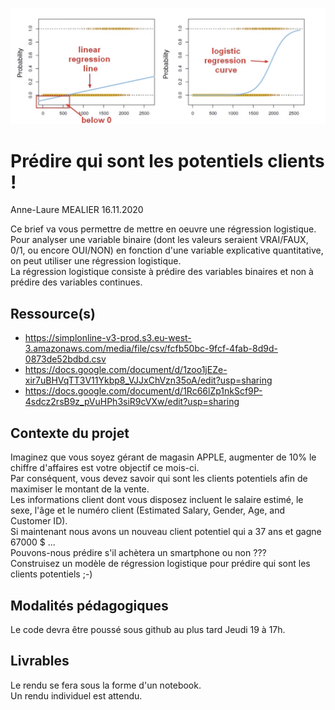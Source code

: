 ![plot](./assets/fanart.png)

# Prédire qui sont les potentiels clients !  

Anne-Laure MEALIER 16.11.2020  

Ce brief va vous permettre de mettre en oeuvre une régression logistique.  
Pour analyser une variable binaire (dont les valeurs seraient VRAI/FAUX, 0/1, ou encore OUI/NON) en fonction d'une variable explicative quantitative, on peut utiliser une régression logistique.  
La régression logistique consiste à prédire des variables binaires et non à prédire des variables continues.  

## Ressource(s)  

* https://simplonline-v3-prod.s3.eu-west-3.amazonaws.com/media/file/csv/fcfb50bc-9fcf-4fab-8d9d-0873de52bdbd.csv  
* https://docs.google.com/document/d/1zoo1jEZe-xir7uBHVqTT3V11Ykbp8_VJJxChVzn35oA/edit?usp=sharing  
* https://docs.google.com/document/d/1Rc66lZp1nkScf9P-4sdcz2rsB9z_pVuHPh3siR9cVXw/edit?usp=sharing  

## Contexte du projet  

Imaginez que vous soyez gérant de magasin APPLE, augmenter de 10% le chiffre d'affaires est votre objectif ce mois-ci.  
Par conséquent, vous devez savoir qui sont les clients potentiels afin de maximiser le montant de la vente.  
Les informations client dont vous disposez incluent le salaire estimé, le sexe, l'âge et le numéro client (Estimated Salary, Gender, Age, and Customer ID).  
Si maintenant nous avons un nouveau client potentiel qui a 37 ans et gagne 67000 $ ...  
Pouvons-nous prédire s'il achètera un smartphone ou non ???  
Construisez un modèle de régression logistique pour prédire qui sont les clients potentiels ;-)  

## Modalités pédagogiques  

Le code devra être poussé sous github au plus tard Jeudi 19 à 17h.  

## Livrables  

Le rendu se fera sous la forme d'un notebook.  
Un rendu individuel est attendu.  

